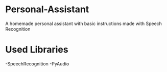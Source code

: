 # Personal-Assistant
A homemade personal assistant with basic instructions made with Speech Recognition


# Used Libraries
-SpeechRecognition
-PyAudio
